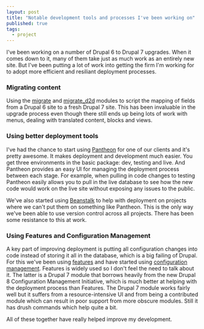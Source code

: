 ```yaml
---
layout: post
title: "Notable development tools and processes I've been working on"
published: true
tags: 
  - project
---
```


I've been working on a number of Drupal 6 to Drupal 7 upgrades. When it comes down to it, many of them take just as much work as an entirely new site. But I've been putting a lot of work into getting the firm I'm working for to adopt more efficient and resiliant deployment processes.

### Migrating content
Using the [migrate](https://www.drupal.org/project/migrate) and [migrate_d2d](https://www.drupal.org/project/migrate_d2d) modules to script the mapping of fields from a Drupal 6 site to a fresh Drupal 7 site. This has been invaluable in the upgrade process even though there still ends up being lots of work with menus, dealing with translated content, blocks and views.

### Using better deployment tools
I've had the chance to start using [Pantheon](http://getpantheon.com) for one of our clients and it's pretty awesome. It makes deployment and development much easier. You get three environments in the basic package: dev, testing and live. And Pantheon provides an easy UI for managing the deployment process between each stage. For example, when pulling in code changes to testing Pantheon easily allows you to pull in the live database to see how the new code would work on the live site without exposing any issues to the public.

We've also started using [Beanstalk](http://beanstalkapp.com) to help with deployment on projects where we can't put them on something like Pantheon. This is the only way we've been able to use version control across all projects. There has been some resistance to this at work.

### Using Features and Configuration Management
A key part of improving deployment is putting all configuration changes into code instead of storing it all in the database, which is a big failing of Drupal. For this we've been using [features](https://www.drupal.org/project/features) and have started using [configuration management](https://www.drupal.org/project/configuration). Features is widely used so I don't feel the need to talk about it. The latter is a Drupal 7 module that borrows heavily from the new Drupal 8 Configuration Management Initiative, which is much better at helping with the deployment process than Features. The Drupal 7 module works fairly well but it suffers from a resource-intensive UI and from being a contributed module which can result in poor support from more obscure modules. Still it has drush commands which help quite a bit.

All of these together have really helped improve my development.
